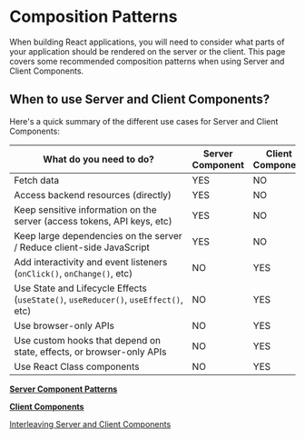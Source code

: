 # Composition Patterns

When building React applications, you will need to consider what parts of your application should be rendered on the server or the client. This page covers some recommended composition patterns when using Server and Client Components.

## When to use Server and Client Components?

Here's a quick summary of the different use cases for Server and Client Components:

| **What do you need to do?** | **Server Component** | **Client Component** |
| --- | --- | --- |
| Fetch data | YES | NO |
| Access backend resources (directly) | YES | NO |
| Keep sensitive information on the server (access tokens, API keys, etc) | YES | NO |
| Keep large dependencies on the server / Reduce client-side JavaScript | YES | NO |
| Add interactivity and event listeners (`onClick()`, `onChange()`, etc) | NO | YES |
| Use State and Lifecycle Effects (`useState()`, `useReducer()`, `useEffect()`, etc) | NO | YES |
| Use browser-only APIs | NO | YES |
| Use custom hooks that depend on state, effects, or browser-only APIs | NO | YES |
| Use React Class components | NO | YES |

[**Server Component Patterns**](Composition%20Patterns%201b2aeacbb2998192b11bf27a8999340e/Server%20Component%20Patterns%201b2aeacbb2998139a77cfbed792a8d2d.md)

[**Client Components**](Composition%20Patterns%201b2aeacbb2998192b11bf27a8999340e/Client%20Components%201b2aeacbb299810c95d5ccd24b458ceb.md)

[Interleaving Server and Client Components](Composition%20Patterns%201b2aeacbb2998192b11bf27a8999340e/Interleaving%20Server%20and%20Client%20Components%201b2aeacbb2998106a017fd7de54d1914.md)